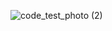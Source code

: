 ![code_test_photo (2)](https://github.com/HtunHtunWin7/CurrencyExchange/assets/47914132/8cbc0aad-d244-4078-96cb-6bf8756de12e)
